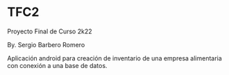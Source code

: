 # TFC2
 
Proyecto Final de Curso 2k22

By. Sergio Barbero Romero


Aplicación android para creación de inventario de una empresa alimentaria con conexión a una base de datos.
